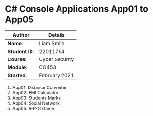 # C# Console Applications App01 to App05
| Author | Details |
| ---- | ---- |
**Name**: | Liam Smith  |
**Student ID**: | 22011764 |
**Course:** | Cyber Security |
**Module**: | CO453     |
**Started**: | February 2021 |    

1. App01: Distance Converter
2. App02: BMI Calculator
3. App03: Students Marks
4. App04: Social Network
5. App05: R-P-G Game
